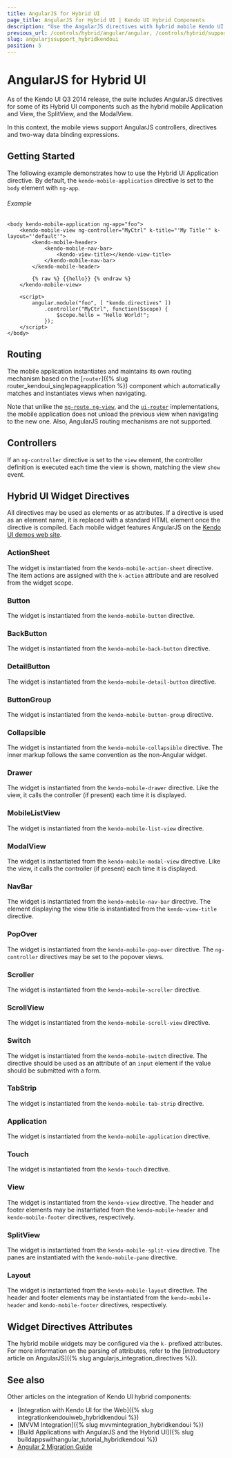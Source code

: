 ```yaml
---
title: AngularJS for Hybrid UI
page_title: AngularJS for Hybrid UI | Kendo UI Hybrid Components
description: "Use the AngularJS directives with hybrid mobile Kendo UI components."
previous_url: /controls/hybrid/angular/angular, /controls/hybrid/support/angular/angular
slug: angularjssupport_hybridkendoui
position: 5
---
```


# AngularJS for Hybrid UI

As of the Kendo UI Q3 2014 release, the suite includes AngularJS directives for some of its Hybrid UI components such as the hybrid mobile Application and View, the SplitView, and the ModalView.

In this context, the mobile views support AngularJS controllers, directives and two-way data binding expressions.

## Getting Started

The following example demonstrates how to use the Hybrid UI Application directive. By default, the `kendo-mobile-application` directive is set to the `body` element with `ng-app`.

###### Example

    <body kendo-mobile-application ng-app="foo">
        <kendo-mobile-view ng-controller="MyCtrl" k-title="'My Title'" k-layout="'default'">
            <kendo-mobile-header>
                <kendo-mobile-nav-bar>
                    <kendo-view-title></kendo-view-title>
                </kendo-mobile-nav-bar>
            </kendo-mobile-header>

            {% raw %} {{hello}} {% endraw %}
        </kendo-mobile-view>

        <script>
            angular.module("foo", [ "kendo.directives" ])
                .controller("MyCtrl", function($scope) {
                    $scope.hello = "Hello World!";
                });
        </script>
    </body>

## Routing

The mobile application instantiates and maintains its own routing mechanism based on the [`router`]({% slug router_kendoui_singlepageapplication %}) component which automatically matches and instantiates views when navigating.

Note that unlike the [`ng-route`, `ng-view`](https://docs.angularjs.org/api/ngRoute), and the [`ui-router`](https://github.com/angular-ui/ui-router) implementations, the mobile application does not unload the previous view when navigating to the new one. Also, AngularJS routing mechanisms are not supported.

## Controllers

If an `ng-controller` directive is set to the `view` element, the controller definition is executed each time the view is shown, matching the view `show`
event.

## Hybrid UI Widget Directives

All directives may be used as elements or as attributes. If a directive is used as an element name, it is replaced with a standard HTML element once the directive is compiled. Each mobile widget features AngularJS on the [Kendo UI demos web site](http://demos.telerik.com/kendo-ui/).

### ActionSheet

The widget is instantiated from the `kendo-mobile-action-sheet` directive. The item actions are assigned with the `k-action` attribute and are resolved from the widget scope.

### Button

The widget is instantiated from the `kendo-mobile-button` directive.

### BackButton

The widget is instantiated from the `kendo-mobile-back-button` directive.

### DetailButton

The widget is instantiated from the `kendo-mobile-detail-button` directive.

### ButtonGroup

The widget is instantiated from the `kendo-mobile-button-group` directive.

### Collapsible

The widget is instantiated from the `kendo-mobile-collapsible` directive. The inner markup follows the same convention as the non-Angular widget.

### Drawer

The widget is instantiated from the `kendo-mobile-drawer` directive. Like the view, it calls the controller (if present) each time it is displayed.

### MobileListView

The widget is instantiated from the `kendo-mobile-list-view` directive.

### ModalView

The widget is instantiated from the `kendo-mobile-modal-view` directive. Like the view, it calls the controller (if present) each time it is displayed.

### NavBar

The widget is instantiated from the `kendo-mobile-nav-bar` directive. The element displaying the view title is instantiated from the `kendo-view-title` directive.

### PopOver

The widget is instantiated from the `kendo-mobile-pop-over` directive. The `ng-controller` directives may be set to the popover views.

### Scroller

The widget is instantiated from the `kendo-mobile-scroller` directive.

### ScrollView

The widget is instantiated from the `kendo-mobile-scroll-view` directive.

### Switch

The widget is instantiated from the `kendo-mobile-switch` directive. The directive should be used as an attribute of an `input` element if the value should be submitted with a form.

### TabStrip

The widget is instantiated from the `kendo-mobile-tab-strip` directive.

### Application

The widget is instantiated from the `kendo-mobile-application` directive.

### Touch

The widget is instantiated from the `kendo-touch` directive.

### View

The widget is instantiated from the `kendo-view` directive. The header and footer elements may be instantiated from the `kendo-mobile-header` and `kendo-mobile-footer` directives, respectively.

### SplitView

The widget is instantiated from the `kendo-mobile-split-view` directive. The panes are instantiated with the `kendo-mobile-pane` directive.

### Layout

The widget is instantiated from the `kendo-mobile-layout` directive. The header and footer elements may be instantiated from the `kendo-mobile-header` and `kendo-mobile-footer` directives, respectively.

## Widget Directives Attributes

The hybrid mobile widgets may be configured via the `k-` prefixed attributes. For more information on the parsing of attributes, refer to the [introductory article on AngularJS]({% slug angularjs_integration_directives %}).

## See also

Other articles on the integration of Kendo UI hybrid components:

* [Integration with Kendo UI for the Web]({% slug integrationkendouiweb_hybridkendoui %})
* [MVVM Integration]({% slug mvvmintegration_hybridkendoui %})
* [Build Applications with AngularJS and the Hybrid UI]({% slug buildappswithangular_tutorial_hybridkendoui %})
* [Angular 2 Migration Guide](http://ngmigrate.telerik.com/)
